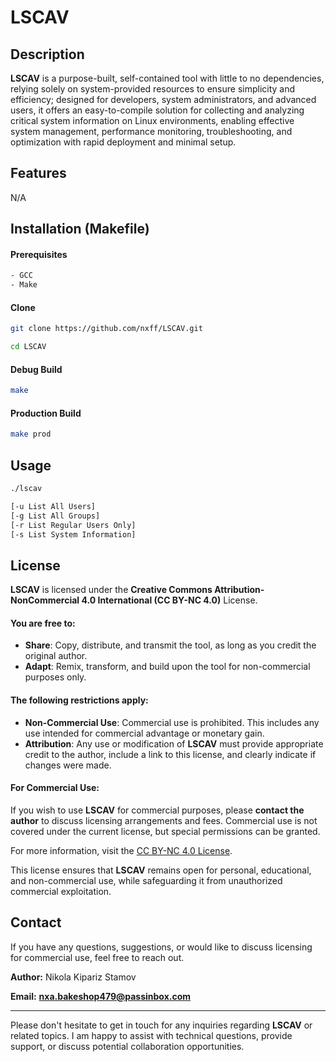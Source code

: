 # LSCAV

## Description

**LSCAV** is a purpose-built, self-contained tool with little to no dependencies, relying solely on system-provided resources to ensure simplicity and efficiency; designed for developers, system administrators, and advanced users, it offers an easy-to-compile solution for collecting and analyzing critical system information on Linux environments, enabling effective system management, performance monitoring, troubleshooting, and optimization with rapid deployment and minimal setup.

## Features

N/A

## Installation (Makefile)

#### Prerequisites

```bash
- GCC
- Make
```

#### Clone

```bash
git clone https://github.com/nxff/LSCAV.git

cd LSCAV
```

#### Debug Build

```bash
make
```

#### Production Build

```bash
make prod
```

## Usage

```bash
./lscav

[-u List All Users]
[-g List All Groups]
[-r List Regular Users Only]
[-s List System Information]
```

## License

**LSCAV** is licensed under the **Creative Commons Attribution-NonCommercial 4.0 International (CC BY-NC 4.0)** License.

#### You are free to:
- **Share**: Copy, distribute, and transmit the tool, as long as you credit the original author.
- **Adapt**: Remix, transform, and build upon the tool for non-commercial purposes only.

#### The following restrictions apply:
- **Non-Commercial Use**: Commercial use is prohibited. This includes any use intended for commercial advantage or monetary gain.
- **Attribution**: Any use or modification of **LSCAV** must provide appropriate credit to the author, include a link to this license, and clearly indicate if changes were made.

#### For Commercial Use:
If you wish to use **LSCAV** for commercial purposes, please **contact the author** to discuss licensing arrangements and fees. Commercial use is not covered under the current license, but special permissions can be granted.

For more information, visit the [CC BY-NC 4.0 License](https://creativecommons.org/licenses/by-nc/4.0/).

This license ensures that **LSCAV** remains open for personal, educational, and non-commercial use, while safeguarding it from unauthorized commercial exploitation.

## Contact

If you have any questions, suggestions, or would like to discuss licensing for commercial use, feel free to reach out.

**Author:**
Nikola Kipariz Stamov

**Email:**
[**nxa.bakeshop479@passinbox.com**](mailto:nxa.bakeshop479@passinbox.com)

---

Please don't hesitate to get in touch for any inquiries regarding **LSCAV** or related topics. I am happy to assist with technical questions, provide support, or discuss potential collaboration opportunities.
